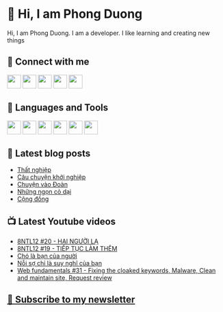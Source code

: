 # 👋 Hi, I am Phong Duong

Hi, I am Phong Duong. I am a developer. I like learning and creating new things

## 🔗 Connect with me
[<img height="32" width="32" src="https://cdn.jsdelivr.net/npm/simple-icons@v3/icons/youtube.svg" />](https://www.youtube.com/channel/UCXykqt3V2-9bYXKWZRcH0rA)
[<img height="32" width="32" src="https://cdn.jsdelivr.net/npm/simple-icons@v3/icons/instagram.svg" />](https://www.instagram.com/phongduonglh)
[<img height="32" width="32" src="https://cdn.jsdelivr.net/npm/simple-icons@v3/icons/twitter.svg" />](https://twitter.com/phongduonglh)
[<img height="32" width="32" src="https://cdn.jsdelivr.net/npm/simple-icons@v3/icons/facebook.svg" />](https://www.facebook.com/phongduonglh)
[<img height="32" width="32" src="https://cdn.jsdelivr.net/npm/simple-icons@v3/icons/linkedin.svg" />](https://www.linkedin.com/in/phongduonglh)

## 🧰 Languages and Tools

[<img height="32" width="32" src="https://cdn.jsdelivr.net/npm/simple-icons@v3/icons/javascript.svg" />](javascript)
[<img height="32" width="32" src="https://cdn.jsdelivr.net/npm/simple-icons@v3/icons/html5.svg" />](html5)
[<img height="32" width="32" src="https://cdn.jsdelivr.net/npm/simple-icons@v3/icons/css3.svg" />](css3)
[<img height="32" width="32" src="https://cdn.jsdelivr.net/npm/simple-icons@v3/icons/node-dot-js.svg" />](nodejs)
[<img height="32" width="32" src="https://cdn.jsdelivr.net/npm/simple-icons@v3/icons/react.svg" />](react)
[<img height="32" width="32" src="https://cdn.jsdelivr.net/npm/simple-icons@v3/icons/vue-dot-js.svg" />](vue)

## 📝 Latest blog posts

<!-- BLOG-POST-LIST:START -->
- [Thất nghiệp](https://phongduong.dev/blog/2021/05/that-nghiep/)
- [Câu chuyện khởi nghiệp](https://phongduong.dev/blog/2021/05/cau-chuyen-khoi-nghiep/)
- [Chuyện vào Đoàn](https://phongduong.dev/blog/2021/05/chuyen-vao-doan/)
- [Những ngọn cỏ dại](https://phongduong.dev/blog/2021/05/nhung-ngon-co-dai/)
- [Cộng đồng](https://phongduong.dev/blog/2021/05/cong-dong/)
<!-- BLOG-POST-LIST:END -->

## 📺 Latest Youtube videos

<!-- YOUTUBE-VIDEO-LIST:START -->
- [8NTL12 #20 - HAI NGƯỜI LẠ](https://www.youtube.com/watch?v=N0oFz1Jqi_U)
- [8NTL12 #19 - TIẾP TỤC LÀM THÊM](https://www.youtube.com/watch?v=lg7hO3YLmEM)
- [Chó là bạn của người](https://www.youtube.com/watch?v=uPj9dg8RARo)
- [Nỗi sợ chỉ là suy nghĩ của bạn](https://www.youtube.com/watch?v=WaIA77dt5-A)
- [Web fundamentals #31 - Fixing the cloaked keywords, Malware, Clean and maintain site, Request review](https://www.youtube.com/watch?v=GriUv4a2mlc)
<!-- YOUTUBE-VIDEO-LIST:END -->

## [💌 Subscribe to my newsletter](https://koogio.substack.com/)
